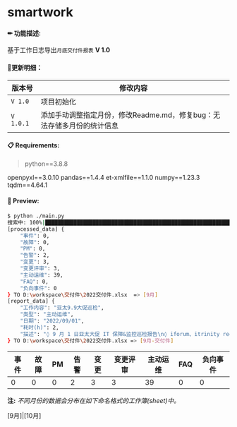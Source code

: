 # smartwork

#### ✏ 功能描述:

基于工作日志导出`月底交付件报表` **V 1.0**



#### 📌更新明细：

| 版本号    | 修改内容                                                     |
| --------- | ------------------------------------------------------------ |
| `V 1.0`   | 项目初始化                                                   |
| `V 1.0.1` | 添加手动调整指定月份，修改Readme.md，修复bug：无法存储多月份的统计信息 |



#### 📋 Requirements:

> python==3.8.8

openpyxl==3.0.10
pandas==1.4.4
et-xmlfile==1.1.0
numpy==1.23.3
tqdm==4.64.1

#### 👀 Preview:

```bash
$ python ./main.py 
搜索中: 100%|█████████████████████████████████████████████████████████████████████████████████████████████████████████████████████████| 73/73 [00:00<00:00, 3577.25it/s]
[processed_data] {
    "事件": 0,
    "故障": 0,
    "PM": 0,
    "告警": 2,
    "变更": 3,
    "变更评审": 3,
    "主动运维": 39,
    "FAQ": 0,
    "负向事件": 0
} TO D:\workspace\交付件\2022交付件.xlsx  => [9月]
[report_data] {
    "工作内容": "亚太9.9大促巡检",
    "类型": "主动运维",
    "日期": "2022/09/01",
    "耗时(h)": 2,
    "描述": "◊ 9 月 1 日亚太大促 IT 保障&监控巡检报告\n◊ iforum、itrinity redis&mysql监控\n◊ 修改《华为论坛新加坡架构图》一处错误。\n"
} TO D:\workspace\交付件\2022交付件.xlsx => [9月-交付件]
```

| 事件 | 故障 | PM   | 告警 | 变更 | 变更评审 | 主动运维 | FAQ  | 负向事件 |
| ---- | ---- | ---- | ---- | ---- | -------- | -------- | ---- | -------- |
| 0    | 0    | 0    | 2    | 3    | 3        | 39       | 0    | 0        |

**注:** *不同月份的数据会分布在如下命名格式的工作簿(sheet)中。*

[9月]|[10月]

